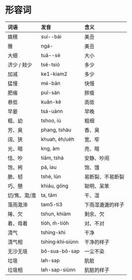 # 形容词

| 词语 | 发音 | 含义 |
| :--- | :--- | :--- |
| 媠䆀 | suí--bái | 美丑 |
| 雅 | ngá- | 美丑 |
| 大细 | tuā--sè | 大小 |
| 济少 / 㩼少 | tsē-tsió | 多少 |
| 加减 | ke1-kiam2 | 多少 |
| 猛慢 | mé-bān | 快慢 |
| 肥㾪 | puî-sán | 胖瘦 |
| 悬低 | kuân-kē | 高低 |
| 早晏 | tsá-uànn | 早晚 |
| 粗、幼 | tshoo, iù | 粗细 |
| 芳、臭 | phang, tshàu | 香、臭 |
| 阔、狭 | khuah, e̍h/ue̍h | 宽、窄 |
| 光、暗 | kng, àm | 亮、暗 |
| 恬、吵 | tiām, tshá | 安静、吵闹 |
| 饱、枵 | pá, iau | 饱、饿 |
| 脆、韧 | tshè, lūn | 易断裂、不易断裂 |
| 巧、戇 | khiáu, gōng | 聪明、呆笨 |
| 灱/焦、㴷/澹 | ta, tâm | 干、湿 |
| 落雨㴷渧 | tam5-ti3 | 下雨湿漉漉的样子 |
| 䞐、欠 | tshun, khiàm | 剩余、欠 |
| 着、毋着 | tio̍h, m̄-tio̍h | 对、不对 |
| 清气 | tshing-khì | 干净 |
| 清气相 | tshing‑khì‑siùnn | 干净的样子 |
| 无沙无圾 | bô-sua-bô-sap | 一尘不染 |
| 垃圾 | lah-sap | 肮脏 |
| 垃圾相 | lah-sap-siùnn | 肮脏的样子 |


